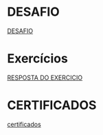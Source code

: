 
# DESAFIO

[DESAFIO](/Sprint%203/Desafio/desafio-3.ipynb)

# Exercícios

[RESPOSTA DO EXERCICIO](/Sprint%203/Exercicio/actors.py)

# CERTIFICADOS

[certificados](/Sprint%203/certificados)
